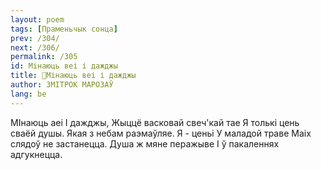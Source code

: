 ```yaml
---
layout: poem
tags: [Праменьчык сонца]
prev: /304/
next: /306/
permalink: /305
id: Мінаюць веі і дажджы
title: 🚧Мінаюць веі і дажджы
author: ЗМІТРОК МАРОЗАЎ
lang: be
---
```



МІнаюць аеі I дажджы, Жыццё васковай свеч'кай тае Я толькі цень сваёй душы. Якая з небам раэмаўляе.
Я - ценьі У маладой траве Маіх слядоў не застанецца. Душа ж мяне перажыве I ў пакаленнях адгукнецца.
